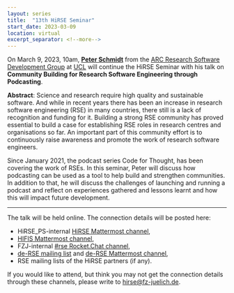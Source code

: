 ```yaml
---
layout: series
title:  "13th HiRSE Seminar"
start_date: 2023-03-09
location: virtual
excerpt_separator: <!--more-->
---
```


On March 9, 2023, 10am, [**Peter Schmidt**](https://www.ucl.ac.uk/advanced-research-computing/people/peter-schmidt) from the [ARC Research Software Development Group](https://www.ucl.ac.uk/advanced-research-computing) at [UCL](https://www.ucl.ac.uk) will continue the HiRSE Seminar with his talk on **Community Building for Research Software Engineering through Podcasting**. 
<!--more-->

**Abstract**: 
Science and research require high quality and sustainable software. And while in recent years there has been an increase in research software engineering (RSE) in many countries, there still is a lack of recognition and funding for it. Building a strong RSE community has proved essential to build a case for establishing RSE roles in research centres and organisations so far. An important part of this community effort is to continuously raise awareness and promote the work of research software engineers.

Since January 2021, the podcast series Code for Thought, has been covering the work of RSEs. In this seminar, Peter will discuss how podcasting can be used as a tool to help build and strengthen communities. In addition to that, he will discuss the challenges of launching and running a podcast and reflect on experiences gathered and lessons learnt and how this will impact future development.

***

The talk will be held online. The connection details will be posted here:

* HiRSE_PS-internal [HiRSE Mattermost channel](https://mattermost.hzdr.de/hirse),
* [HIFIS Mattermost channel](https://mattermost.hzdr.de/hifis), 
* FZJ-internal [#rse Rocket.Chat channel](https://chat.fz-juelich.de/channel/rse),
* [de-RSE mailing list](https://de-rse.org/de/join.html) and [de-RSE Mattermost channel](https://chat.gwdg.de/channel/derse),
* RSE mailing lists of the HiRSE partners (if any).

If you would like to attend, but think you may not get the connection details through these channels, please write to [hirse@fz-juelich.de](mailto:hirse@fz-juelich.de).
